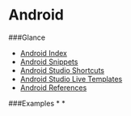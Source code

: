 # Android

###Glance
* [Android Index](https://github.com/dnshariprasad/android-index)
* [Android Snippets](https://github.com/dnshariprasad/android-snippets)
* [Android Studio Shortcuts](https://github.com/dnshariprasad/android-studio-shortcuts) 
* [Android Studio Live Templates](https://github.com/dnshariprasad/android-studio-live-templates)
* [Android References](https://github.com/dnshariprasad/android-references)

###Examples
* 
*

